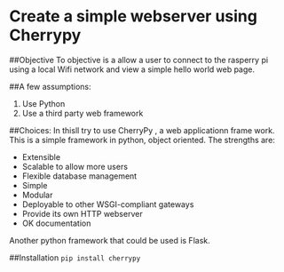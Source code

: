 # Create a simple webserver using Cherrypy

##Objective
To objective is a allow a user to connect to the rasperry pi using a local Wifi network and
view a simple hello world web page.

##A few assumptions:
1) Use Python
2) Use a third party web framework

##Choices:
In thisll try to use CherryPy , a web applicationn frame work. This is a simple framework in python, object oriented. The strengths are:
- Extensible
- Scalable to allow more users
- Flexible database management
- Simple
- Modular
- Deployable to other WSGI-compliant gateways
- Provide its own HTTP webserver
- OK documentation

Another python framework that could be used is Flask.

##Installation
`pip install cherrypy`

